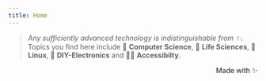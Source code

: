 ```yaml
---
title: Home
---
```


> _Any sufficiently advanced technology is indistinguishable from ✨._
> Topics you find here include 🤖 **Computer Science**, 🧪 **Life Sciences**, 🐧 **Linux**, 🔋 **DIY-Electronics** and 🧑‍🦼 **Accessibilty**.

<p style="text-align: right">Made with ✨</p>
